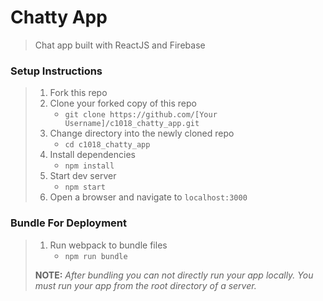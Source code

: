 # Chatty App

> Chat app built with ReactJS and Firebase

### Setup Instructions

> 1. Fork this repo
> 1. Clone your forked copy of this repo
>    - `git clone https://github.com/[Your Username]/c1018_chatty_app.git`
> 1. Change directory into the newly cloned repo
>    - `cd c1018_chatty_app`
> 1. Install dependencies 
>    - `npm install`
> 1. Start dev server
>    - `npm start`
> 1. Open a browser and navigate to `localhost:3000`

### Bundle For Deployment

> 1. Run webpack to bundle files
>    - `npm run bundle`
> 
> **NOTE:** *After bundling you can not directly run your app locally. You must run your app from the root directory of a server.*
